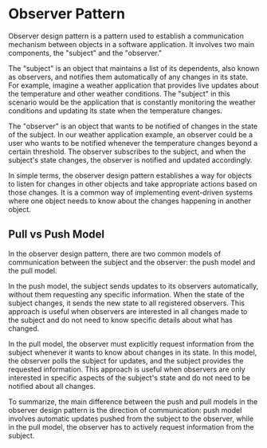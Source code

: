 # Observer Pattern

Observer design pattern is a pattern used to establish a communication mechanism between objects in a software application. It involves two main components, the "subject" and the "observer."

The "subject" is an object that maintains a list of its dependents, also known as observers, and notifies them automatically of any changes in its state. For example, imagine a weather application that provides live updates about the temperature and other weather conditions. The "subject" in this scenario would be the application that is constantly monitoring the weather conditions and updating its state when the temperature changes.

The "observer" is an object that wants to be notified of changes in the state of the subject. In our weather application example, an observer could be a user who wants to be notified whenever the temperature changes beyond a certain threshold. The observer subscribes to the subject, and when the subject's state changes, the observer is notified and updated accordingly.

In simple terms, the observer design pattern establishes a way for objects to listen for changes in other objects and take appropriate actions based on those changes. It is a common way of implementing event-driven systems where one object needs to know about the changes happening in another object.

## Pull vs Push Model

In the observer design pattern, there are two common models of communication between the subject and the observer: the push model and the pull model.

In the push model, the subject sends updates to its observers automatically, without them requesting any specific information. When the state of the subject changes, it sends the new state to all registered observers. This approach is useful when observers are interested in all changes made to the subject and do not need to know specific details about what has changed.

In the pull model, the observer must explicitly request information from the subject whenever it wants to know about changes in its state. In this model, the observer polls the subject for updates, and the subject provides the requested information. This approach is useful when observers are only interested in specific aspects of the subject's state and do not need to be notified about all changes.

To summarize, the main difference between the push and pull models in the observer design pattern is the direction of communication: push model involves automatic updates pushed from the subject to the observer, while in the pull model, the observer has to actively request information from the subject.
